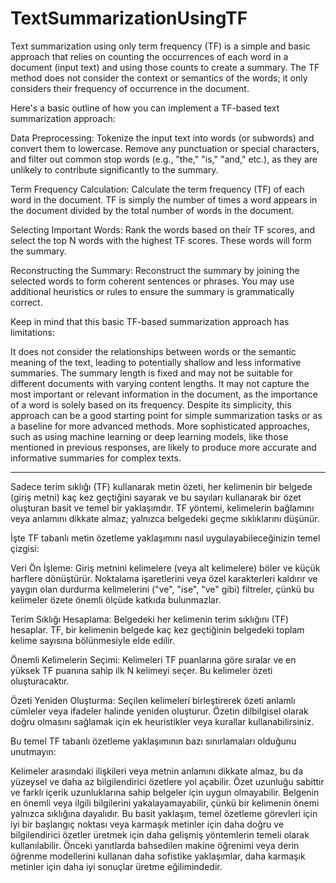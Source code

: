 # TextSummarizationUsingTF
Text summarization using only term frequency (TF) is a simple and basic approach that relies on counting the occurrences of each word in a document (input text) and using those counts to create a summary. The TF method does not consider the context or semantics of the words; it only considers their frequency of occurrence in the document.

Here's a basic outline of how you can implement a TF-based text summarization approach:

Data Preprocessing: Tokenize the input text into words (or subwords) and convert them to lowercase. Remove any punctuation or special characters, and filter out common stop words (e.g., "the," "is," "and," etc.), as they are unlikely to contribute significantly to the summary.

Term Frequency Calculation: Calculate the term frequency (TF) of each word in the document. TF is simply the number of times a word appears in the document divided by the total number of words in the document.

Selecting Important Words: Rank the words based on their TF scores, and select the top N words with the highest TF scores. These words will form the summary.

Reconstructing the Summary: Reconstruct the summary by joining the selected words to form coherent sentences or phrases. You may use additional heuristics or rules to ensure the summary is grammatically correct.

Keep in mind that this basic TF-based summarization approach has limitations:

It does not consider the relationships between words or the semantic meaning of the text, leading to potentially shallow and less informative summaries.
The summary length is fixed and may not be suitable for different documents with varying content lengths.
It may not capture the most important or relevant information in the document, as the importance of a word is solely based on its frequency.
Despite its simplicity, this approach can be a good starting point for simple summarization tasks or as a baseline for more advanced methods. More sophisticated approaches, such as using machine learning or deep learning models, like those mentioned in previous responses, are likely to produce more accurate and informative summaries for complex texts.

--------------------------------------------------------------------------------------------------------------

Sadece terim sıklığı (TF) kullanarak metin özeti, her kelimenin bir belgede (giriş metni) kaç kez geçtiğini sayarak ve bu sayıları kullanarak bir özet oluşturan basit ve temel bir yaklaşımdır. TF yöntemi, kelimelerin bağlamını veya anlamını dikkate almaz; yalnızca belgedeki geçme sıklıklarını düşünür.

İşte TF tabanlı metin özetleme yaklaşımını nasıl uygulayabileceğinizin temel çizgisi:

Veri Ön İşleme: Giriş metnini kelimelere (veya alt kelimelere) böler ve küçük harflere dönüştürür. Noktalama işaretlerini veya özel karakterleri kaldırır ve yaygın olan durdurma kelimelerini ("ve", "ise", "ve" gibi) filtreler, çünkü bu kelimeler özete önemli ölçüde katkıda bulunmazlar.

Terim Sıklığı Hesaplama: Belgedeki her kelimenin terim sıklığını (TF) hesaplar. TF, bir kelimenin belgede kaç kez geçtiğinin belgedeki toplam kelime sayısına bölünmesiyle elde edilir.

Önemli Kelimelerin Seçimi: Kelimeleri TF puanlarına göre sıralar ve en yüksek TF puanına sahip ilk N kelimeyi seçer. Bu kelimeler özeti oluşturacaktır.

Özeti Yeniden Oluşturma: Seçilen kelimeleri birleştirerek özeti anlamlı cümleler veya ifadeler halinde yeniden oluşturur. Özetin dilbilgisel olarak doğru olmasını sağlamak için ek heuristikler veya kurallar kullanabilirsiniz.

Bu temel TF tabanlı özetleme yaklaşımının bazı sınırlamaları olduğunu unutmayın:

Kelimeler arasındaki ilişkileri veya metnin anlamını dikkate almaz, bu da yüzeysel ve daha az bilgilendirici özetlere yol açabilir.
Özet uzunluğu sabittir ve farklı içerik uzunluklarına sahip belgeler için uygun olmayabilir.
Belgenin en önemli veya ilgili bilgilerini yakalayamayabilir, çünkü bir kelimenin önemi yalnızca sıklığına dayalıdır.
Bu basit yaklaşım, temel özetleme görevleri için iyi bir başlangıç noktası veya karmaşık metinler için daha doğru ve bilgilendirici özetler üretmek için daha gelişmiş yöntemlerin temeli olarak kullanılabilir. Önceki yanıtlarda bahsedilen makine öğrenimi veya derin öğrenme modellerini kullanan daha sofistike yaklaşımlar, daha karmaşık metinler için daha iyi sonuçlar üretme eğilimindedir.

